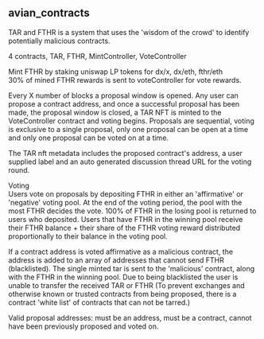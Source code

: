 ## avian_contracts

TAR and FTHR is a system that uses the 'wisdom of the crowd' to identify potentially malicious contracts.  

4 contracts, TAR, FTHR, MintController, VoteController  

Mint FTHR by staking uniswap LP tokens for dx/x, dx/eth, fthr/eth  
30% of mined FTHR rewards is sent to voteController for vote rewards.  

Every X number of blocks a proposal window is opened.  Any user can propose a contract address, and once a successful proposal has been made, the proposal window is closed, a TAR NFT is minted to the VoteController contract and voting begins.  Proposals are sequential, voting is exclusive to a single proposal, only one proposal can be open at a time and only one proposal can be voted on at a time.  

The TAR nft metadata includes the proposed contract's address, a user supplied label and an auto generated discussion thread URL for the voting round.    

Voting  
Users vote on proposals by depositing FTHR in either an 'affirmative' or 'negative' voting pool.  At the end of the voting period, the pool with the most FTHR decides the vote.  100% of FTHR in the losing pool is returned to users who deposited.  Users that have FTHR in the winning pool receive their FTHR balance + their share of the FTHR voting reward distributed proportionally to their balance in the voting pool.  

If a contract address is voted affirmative as a malicious contract, the address is added to an array of addresses that cannot send FTHR (blacklisted).  The single minted tar is sent to the 'malicious' contract, along with the FTHR in the winning pool. Due to being blacklisted the user is unable to transfer the received TAR or FTHR  (To prevent exchanges and otherwise known or trusted contracts from being proposed, there is a contract 'white list' of contracts that can not be tarred.)   

Valid proposal addresses: must be an address, must be a contract, cannot have been previously proposed and voted on.  
